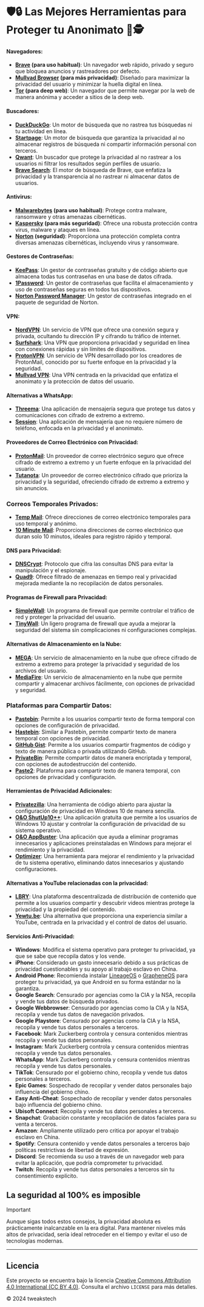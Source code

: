 # 🛡️🔒 Las Mejores Herramientas para Proteger tu Anonimato 🔐🕵️

#### Navegadores:
- **[Brave](https://brave.com/es/) (para uso habitual)**: Un navegador web rápido, privado y seguro que bloquea anuncios y rastreadores por defecto.
- **[Mullvad Browser](https://mullvad.net/es/browser) (para más privacidad)**: Diseñado para maximizar la privacidad del usuario y minimizar la huella digital en línea.
- **[Tor](https://www.torproject.org/es/) (para deep web)**: Un navegador que permite navegar por la web de manera anónima y acceder a sitios de la deep web.

#### Buscadores:
- **[DuckDuckGo](https://duckduckgo.com)**: Un motor de búsqueda que no rastrea tus búsquedas ni tu actividad en línea.
- **[Startpage](https://www.startpage.com)**: Un motor de búsqueda que garantiza la privacidad al no almacenar registros de búsqueda ni compartir información personal con terceros.
- **[Qwant](https://www.qwant.com/?l=es)**: Un buscador que protege la privacidad al no rastrear a los usuarios ni filtrar los resultados según perfiles de usuario.
- **[Brave Search](https://search.brave.com)**: El motor de búsqueda de Brave, que enfatiza la privacidad y la transparencia al no rastrear ni almacenar datos de usuarios.

#### Antivirus:
- **[Malwarebytes](https://es.malwarebytes.com/) (para uso habitual)**: Protege contra malware, ransomware y otras amenazas cibernéticas.
- **[Kaspersky](https://www.kaspersky.com) (para más seguridad)**: Ofrece una robusta protección contra virus, malware y ataques en línea.
- **[Norton](https://es.norton.com) (seguridad)**: Proporciona una protección completa contra diversas amenazas cibernéticas, incluyendo virus y ransomware.

#### Gestores de Contraseñas:
- **[KeePass](https://keepass.info)**: Un gestor de contraseñas gratuito y de código abierto que almacena todas tus contraseñas en una base de datos cifrada.
- **[1Password](https://1password.com/es)**: Un gestor de contraseñas que facilita el almacenamiento y uso de contraseñas seguras en todos tus dispositivos.
- **[Norton Password Manager](https://us.norton.com/products/password-manager)**: Un gestor de contraseñas integrado en el paquete de seguridad de Norton.

#### VPN:
- **[NordVPN](https://nordvpn.com)**: Un servicio de VPN que ofrece una conexión segura y privada, ocultando tu dirección IP y cifrando tu tráfico de internet.
- **[Surfshark](https://surfshark.com)**: Una VPN que proporciona privacidad y seguridad en línea con conexiones rápidas y sin límites de dispositivos.
- **[ProtonVPN](https://protonvpn.com)**: Un servicio de VPN desarrollado por los creadores de ProtonMail, conocido por su fuerte enfoque en la privacidad y la seguridad.
- **[Mullvad VPN](https://mullvad.net/es)**: Una VPN centrada en la privacidad que enfatiza el anonimato y la protección de datos del usuario.

#### Alternativas a WhatsApp:
- **[Threema](https://threema.ch/en)**: Una aplicación de mensajería segura que protege tus datos y comunicaciones con cifrado de extremo a extremo.
- **[Session](https://getsession.org)**: Una aplicación de mensajería que no requiere número de teléfono, enfocada en la privacidad y el anonimato.

#### Proveedores de Correo Electrónico con Privacidad:
- **[ProtonMail](https://account.proton.me/login)**: Un proveedor de correo electrónico seguro que ofrece cifrado de extremo a extremo y un fuerte enfoque en la privacidad del usuario.
- **[Tutanota](https://mail.tutanota.com)**: Un proveedor de correo electrónico cifrado que prioriza la privacidad y la seguridad, ofreciendo cifrado de extremo a extremo y sin anuncios.

### Correos Temporales Privados:
- **[Temp Mail](https://temp-mail.org/es/)**: Ofrece direcciones de correo electrónico temporales para uso temporal y anónimo.
- **[10 Minute Mail](https://10minutemail.com)**: Proporciona direcciones de correo electrónico que duran solo 10 minutos, ideales para registro rápido y temporal.

#### DNS para Privacidad:
- **[DNSCrypt](https://dnscrypt.info/)**: Protocolo que cifra las consultas DNS para evitar la manipulación y el espionaje.
- **[Quad9](https://www.quad9.net/)**: Ofrece filtrado de amenazas en tiempo real y privacidad mejorada mediante la no recopilación de datos personales.

#### Programas de Firewall para Privacidad:
- **[SimpleWall](https://github.com/henrypp/simplewall)**: Un programa de firewall que permite controlar el tráfico de red y proteger la privacidad del usuario.
- **[TinyWall](https://tinywall.pados.hu)**: Un ligero programa de firewall que ayuda a mejorar la seguridad del sistema sin complicaciones ni configuraciones complejas.

#### Alternativas de Almacenamiento en la Nube:
- **[MEGA](https://mega.nz/login)**: Un servicio de almacenamiento en la nube que ofrece cifrado de extremo a extremo para proteger la privacidad y seguridad de los archivos del usuario.
- **[MediaFire](https://www.mediafire.com/login/)**: Un servicio de almacenamiento en la nube que permite compartir y almacenar archivos fácilmente, con opciones de privacidad y seguridad.

### Plataformas para Compartir Datos:
- **[Pastebin](https://pastebin.com)**: Permite a los usuarios compartir texto de forma temporal con opciones de configuración de privacidad.
- **[Hastebin](https://hastebin.com)**: Similar a Pastebin, permite compartir texto de manera temporal con opciones de privacidad.
- **[GitHub Gist](https://gist.github.com)**: Permite a los usuarios compartir fragmentos de código y texto de manera pública o privada utilizando GitHub.
- **[PrivateBin](https://privatebin.info)**: Permite compartir datos de manera encriptada y temporal, con opciones de autodestrucción del contenido.
- **[Paste2](https://paste2.org)**: Plataforma para compartir texto de manera temporal, con opciones de privacidad y configuración.

#### Herramientas de Privacidad Adicionales:
- **[Privatezilla](https://github.com/builtbybel/privatezilla)**: Una herramienta de código abierto para ajustar la configuración de privacidad en Windows 10 de manera sencilla.
- **[O&O ShutUp10++](https://www.oo-software.com/en/shutup10)**: Una aplicación gratuita que permite a los usuarios de Windows 10 ajustar y controlar la configuración de privacidad de su sistema operativo.
- **[O&O AppBuster](https://www.oo-software.com/en/ooappbuster)**: Una aplicación que ayuda a eliminar programas innecesarios y aplicaciones preinstaladas en Windows para mejorar el rendimiento y la privacidad.
- **[Optimizer](https://github.com/hellzerg/optimizer)**: Una herramienta para mejorar el rendimiento y la privacidad de tu sistema operativo, eliminando datos innecesarios y ajustando configuraciones.

#### Alternativas a YouTube relacionadas con la privacidad:
- **[LBRY](https://lbry.tv/)**: Una plataforma descentralizada de distribución de contenido que permite a los usuarios compartir y descubrir videos mientras protege la privacidad y la propiedad del contenido.
- **[Yewtu.be](https://yewtu.be/)**: Una alternativa que proporciona una experiencia similar a YouTube, centrada en la privacidad y el control de datos del usuario.

#### Servicios Anti-Privacidad:
- **Windows**: Modifica el sistema operativo para proteger tu privacidad, ya que se sabe que recopila datos y los vende.
- **iPhone**: Considerado un gasto innecesario debido a sus prácticas de privacidad cuestionables y su apoyo al trabajo esclavo en China.
- **Android Phone**: Recomienda instalar [LineageOS](https://lineageos.org/) o [GrapheneOS](https://grapheneos.org/) para proteger tu privacidad, ya que Android en su forma estándar no la garantiza.
- **Google Search**: Censurado por agencias como la CIA y la NSA, recopila y vende tus datos de búsqueda privados.
- **Google Webbrowser**: Censurado por agencias como la CIA y la NSA, recopila y vende tus datos de navegación privados.
- **Google Playstore**: Censurado por agencias como la CIA y la NSA, recopila y vende tus datos personales a terceros.
- **Facebook**: Mark Zuckerberg controla y censura contenidos mientras recopila y vende tus datos personales.
- **Instagram**: Mark Zuckerberg controla y censura contenidos mientras recopila y vende tus datos personales.
- **WhatsApp**: Mark Zuckerberg controla y censura contenidos mientras recopila y vende tus datos personales.
- **TikTok**: Censurado por el gobierno chino, recopila y vende tus datos personales a terceros.
- **Epic Games**: Sospechado de recopilar y vender datos personales bajo influencia del gobierno chino.
- **Easy Anti-Cheat**: Sospechado de recopilar y vender datos personales bajo influencia del gobierno chino.
- **Ubisoft Connect**: Recopila y vende tus datos personales a terceros.
- **Snapchat**: Grabación constante y recopilación de datos faciales para su venta a terceros.
- **Amazon**: Ampliamente utilizado pero critica por apoyar el trabajo esclavo en China.
- **Spotify**: Censura contenido y vende datos personales a terceros bajo políticas restrictivas de libertad de expresión.
- **Discord**: Se recomienda su uso a través de un navegador web para evitar la aplicación, que podría comprometer tu privacidad.
- **Twitch**: Recopila y vende tus datos personales a terceros sin tu consentimiento explícito.

## La seguridad al 100% es imposible
> [!IMPORTANT]
> Aunque sigas todos estos consejos, la privacidad absoluta es prácticamente inalcanzable en la era digital. Para mantener niveles más altos de privacidad, sería ideal retroceder en el tiempo y evitar el uso de tecnologías modernas.


---


## Licencia

 Este proyecto se encuentra bajo la licencia [Creative Commons Attribution 4.0 International (CC BY 4.0)](https://creativecommons.org/licenses/by/4.0/). Consulta el archivo `LICENSE` para más detalles.

© 2024 tweakstech
